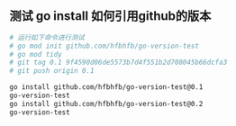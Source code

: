 
## 测试 go install 如何引用github的版本





``` bash
# 运行如下命令进行测试
# go mod init github.com/hfbhfb/go-version-test
# go mod tidy
# git tag 0.1 9f4590d06de5573b7d4f551b2d708045b66dcfa3
# git push origin 0.1

go install github.com/hfbhfb/go-version-test@0.1
go-version-test
go install github.com/hfbhfb/go-version-test@0.2
go-version-test

```




